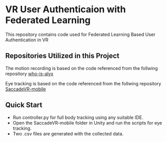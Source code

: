 # VR User Authenticaion with Federated Learning

This repository contains code used for Federated Learning Based User Authentication in VR 

## Repositories Utilized in this Project

The motion recording is based on the code referenced from the follwing repository
<a href="https://github.com/cschell/who-is-alyx">who-is-alyx
</a>

Eye tracking is based on the code referenced from the follwing repository
<a href="https://github.com/MotorControlLearning/SaccadeVR-mobile">SaccadeVR-mobile
</a>

## Quick Start
* Run controller.py for full body tracking using any suitable IDE.
* Open the SaccadeVR-mobile folder in Unity and run the scripts for eye tracking.
* Two .csv files are generated with the collected data.
